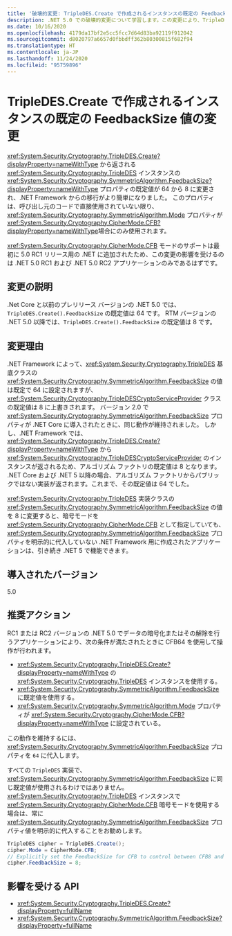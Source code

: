 ```yaml
---
title: '破壊的変更: TripleDES.Create で作成されるインスタンスの既定の FeedbackSize 値の変更'
description: .NET 5.0 での破壊的変更について学習します。この変更により、TripleDES.Create() から返される TripleDES インスタンス上の FeedbackSize プロパティの既定値は、64 から 8 に変更されました。
ms.date: 10/16/2020
ms.openlocfilehash: 4179da17bf2e5cc5fcc7d64d83ba92119f912042
ms.sourcegitcommit: d8020797a6657d0fbbdff362b80300815f682f94
ms.translationtype: HT
ms.contentlocale: ja-JP
ms.lasthandoff: 11/24/2020
ms.locfileid: "95759896"
---
```

# <a name="default-feedbacksize-value-for-instances-created-by-tripledescreate-changed"></a>TripleDES.Create で作成されるインスタンスの既定の FeedbackSize 値の変更

<xref:System.Security.Cryptography.TripleDES.Create?displayProperty=nameWithType> から返される <xref:System.Security.Cryptography.TripleDES> インスタンスの <xref:System.Security.Cryptography.SymmetricAlgorithm.FeedbackSize?displayProperty=nameWithType> プロパティの既定値が 64 から 8 に変更され、.NET Framework からの移行がより簡単になりました。 このプロパティは、呼び出し元のコードで直接使用されていない限り、<xref:System.Security.Cryptography.SymmetricAlgorithm.Mode> プロパティが <xref:System.Security.Cryptography.CipherMode.CFB?displayProperty=nameWithType>場合にのみ使用されます。

<xref:System.Security.Cryptography.CipherMode.CFB> モードのサポートは最初に 5.0 RC1 リリース用の .NET に追加されたため、この変更の影響を受けるのは .NET 5.0 RC1 および .NET 5.0 RC2 アプリケーションのみであるはずです。

## <a name="change-description"></a>変更の説明

.Net Core と以前のプレリリース バージョンの .NET 5.0 では、`TripleDES.Create().FeedbackSize` の既定値は 64 です。 RTM バージョンの .NET 5.0 以降では、`TripleDES.Create().FeedbackSize` の既定値は 8 です。

## <a name="reason-for-change"></a>変更理由

.NET Framework によって、<xref:System.Security.Cryptography.TripleDES> 基底クラスの <xref:System.Security.Cryptography.SymmetricAlgorithm.FeedbackSize> の値は既定で 64 に設定されますが、<xref:System.Security.Cryptography.TripleDESCryptoServiceProvider> クラスの既定値は 8 に上書きされます。 バージョン 2.0 で <xref:System.Security.Cryptography.SymmetricAlgorithm.FeedbackSize> プロパティが .NET Core に導入されたときに、同じ動作が維持されました。 しかし、.NET Framework では、<xref:System.Security.Cryptography.TripleDES.Create?displayProperty=nameWithType> から <xref:System.Security.Cryptography.TripleDESCryptoServiceProvider> のインスタンスが返されるため、アルゴリズム ファクトリの既定値は 8 となります。 .NET Core および .NET 5 以降の場合、アルゴリズム ファクトリからパブリックではない実装が返されます。これまで、その既定値は 64 でした。

<xref:System.Security.Cryptography.TripleDES> 実装クラスの <xref:System.Security.Cryptography.SymmetricAlgorithm.FeedbackSize> の値を 8 に変更すると、暗号モードを <xref:System.Security.Cryptography.CipherMode.CFB> として指定していても、<xref:System.Security.Cryptography.SymmetricAlgorithm.FeedbackSize> プロパティを明示的に代入していない .NET Framework 用に作成されたアプリケーションは、引き続き .NET 5 で機能できます。

## <a name="version-introduced"></a>導入されたバージョン

5.0

## <a name="recommended-action"></a>推奨アクション

RC1 または RC2 バージョンの .NET 5.0 でデータの暗号化またはその解除を行うアプリケーションにより、次の条件が満たされたときに CFB64 を使用して操作が行われます。

- <xref:System.Security.Cryptography.TripleDES.Create?displayProperty=nameWithType> の <xref:System.Security.Cryptography.TripleDES> インスタンスを使用する。
- <xref:System.Security.Cryptography.SymmetricAlgorithm.FeedbackSize> に既定値を使用する。
- <xref:System.Security.Cryptography.SymmetricAlgorithm.Mode> プロパティが <xref:System.Security.Cryptography.CipherMode.CFB?displayProperty=nameWithType> に設定されている。

この動作を維持するには、<xref:System.Security.Cryptography.SymmetricAlgorithm.FeedbackSize> プロパティを `64` に代入します。

すべての `TripleDES` 実装で、<xref:System.Security.Cryptography.SymmetricAlgorithm.FeedbackSize> に同じ既定値が使用されるわけではありません。 <xref:System.Security.Cryptography.TripleDES> インスタンスで <xref:System.Security.Cryptography.CipherMode.CFB> 暗号モードを使用する場合は、常に <xref:System.Security.Cryptography.SymmetricAlgorithm.FeedbackSize> プロパティ値を明示的に代入することをお勧めします。

```csharp
TripleDES cipher = TripleDES.Create();
cipher.Mode = CipherMode.CFB;
// Explicitly set the FeedbackSize for CFB to control between CFB8 and CFB64.
cipher.FeedbackSize = 8;
```

## <a name="affected-apis"></a>影響を受ける API

- <xref:System.Security.Cryptography.TripleDES.Create?displayProperty=fullName>
- <xref:System.Security.Cryptography.SymmetricAlgorithm.FeedbackSize?displayProperty=fullName>

<!--

### Affected APIs

- `M:System.Security.Cryptography.TripleDES.Create`
- `P:System.Security.Cryptography.SymmetricAlgorithm.FeedbackSize`

### Category

- Cryptography

-->
